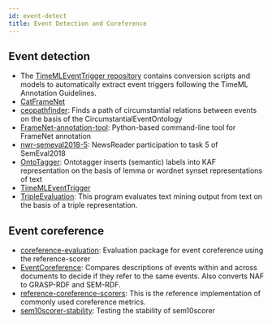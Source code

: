 ```yaml
---
id: event-detect
title: Event Detection and Coreference
---
```


## Event detection

* The [TimeMLEventTrigger repository](https://cltl.github.io/TimeMLEventTrigger) contains conversion scripts and models to automatically extract event triggers following the TimeML Annotation Guidelines.
* [CatFrameNet](https://github.com/cltl/CatFrameNet)
* [ceopathfinder](https://github.com/cltl/ceopathfinder): Finds a path of circumstantial relations between events on the basis of the CircumstantialEventOntology
* [FrameNet-annotation-tool](https://github.com/cltl/FrameNet-annotation-tool): Python-based command-line tool for FrameNet annotation
* [nwr-semeval2018-5](https://github.com/cltl/nwr-semeval2018-5): NewsReader participation to task 5 of SemEval2018
* [OntoTagger](https://github.com/cltl/OntoTagger): Ontotagger inserts (semantic) labels into KAF representation on the basis of lemma or wordnet synset representations of text
* [TimeMLEventTrigger](https://github.com/cltl/TimeMLEventTrigger)
* [TripleEvaluation](https://github.com/cltl/TripleEvaluation): This program evaluates text mining output from text on the basis of a triple representation.

## Event coreference

* [coreference-evaluation](https://github.com/cltl/coreference-evaluation): Evaluation package for event coreference using the reference-scorer
* [EventCoreference](https://github.com/cltl/EventCoreference): Compares descriptions of events within and across documents to decide if they refer to the same events. Also converts NAF to GRASP-RDF and SEM-RDF.
* [reference-coreference-scorers](https://github.com/cltl/reference-coreference-scorers): This is the reference implementation of commonly used coreference metrics.
* [sem10scorer-stability](https://github.com/cltl/sem10scorer-stability): Testing the stability of sem10scorer
